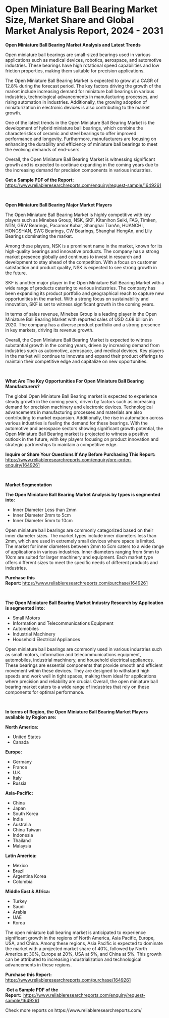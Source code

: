 <p><h1>Open Miniature Ball Bearing Market Size, Market Share and Global Market Analysis Report, 2024 - 2031</h1></p><p><strong>Open Miniature Ball Bearing Market Analysis and Latest Trends</strong></p>
<p><p>Open miniature ball bearings are small-sized bearings used in various applications such as medical devices, robotics, aerospace, and automotive industries. These bearings have high rotational speed capabilities and low friction properties, making them suitable for precision applications.</p><p>The Open Miniature Ball Bearing Market is expected to grow at a CAGR of 12.8% during the forecast period. The key factors driving the growth of the market include increasing demand for miniature ball bearings in various industries, technological advancements in manufacturing processes, and rising automation in industries. Additionally, the growing adoption of miniaturization in electronic devices is also contributing to the market growth.</p><p>One of the latest trends in the Open Miniature Ball Bearing Market is the development of hybrid miniature ball bearings, which combine the characteristics of ceramic and steel bearings to offer improved performance and longevity. Furthermore, manufacturers are focusing on enhancing the durability and efficiency of miniature ball bearings to meet the evolving demands of end-users.</p><p>Overall, the Open Miniature Ball Bearing Market is witnessing significant growth and is expected to continue expanding in the coming years due to the increasing demand for precision components in various industries.</p></p>
<p><strong>Get a Sample PDF of the Report:&nbsp;</strong> <a href="https://www.reliableresearchreports.com/enquiry/request-sample/1649261">https://www.reliableresearchreports.com/enquiry/request-sample/1649261</a></p>
<p>&nbsp;</p>
<p><strong>Open Miniature Ball Bearing Major Market Players</strong></p>
<p><p>The Open Miniature Ball Bearing Market is highly competitive with key players such as Minebea Group, NSK, SKF, Kitanihon Seiki, FAG, Timken, NTN, GRW Bearings, Pacamor Kubar, Shanghai TianAn, HUANCHI, HONGSHAN, SWC Bearings, CW Bearings, Shanghai HengAn, and Lily Bearings dominating the market.</p><p>Among these players, NSK is a prominent name in the market, known for its high-quality bearings and innovative products. The company has a strong market presence globally and continues to invest in research and development to stay ahead of the competition. With a focus on customer satisfaction and product quality, NSK is expected to see strong growth in the future.</p><p>SKF is another major player in the Open Miniature Ball Bearing Market with a wide range of products catering to various industries. The company has been expanding its product portfolio and geographical reach to capture new opportunities in the market. With a strong focus on sustainability and innovation, SKF is set to witness significant growth in the coming years.</p><p>In terms of sales revenue, Minebea Group is a leading player in the Open Miniature Ball Bearing Market with reported sales of USD 4.68 billion in 2020. The company has a diverse product portfolio and a strong presence in key markets, driving its revenue growth.</p><p>Overall, the Open Miniature Ball Bearing Market is expected to witness substantial growth in the coming years, driven by increasing demand from industries such as automotive, aerospace, and medical devices. Key players in the market will continue to innovate and expand their product offerings to maintain their competitive edge and capitalize on new opportunities.</p></p>
<p>&nbsp;</p>
<p><strong>What Are The Key Opportunities For Open Miniature Ball Bearing Manufacturers?</strong></p>
<p><p>The global Open Miniature Ball Bearing market is expected to experience steady growth in the coming years, driven by factors such as increasing demand for precision machinery and electronic devices. Technological advancements in manufacturing processes and materials are also contributing to market expansion. Additionally, the rise in automation across various industries is fueling the demand for these bearings. With the automotive and aerospace sectors showing significant growth potential, the Open Miniature Ball Bearing market is projected to witness a positive outlook in the future, with key players focusing on product innovation and strategic partnerships to maintain a competitive edge.</p></p>
<p><strong>Inquire or Share Your Questions If Any Before Purchasing This Report:</strong> <a href="https://www.reliableresearchreports.com/enquiry/pre-order-enquiry/1649261">https://www.reliableresearchreports.com/enquiry/pre-order-enquiry/1649261</a></p>
<p>&nbsp;</p>
<p><strong>Market Segmentation</strong></p>
<p><strong>The Open Miniature Ball Bearing Market Analysis by types is segmented into:</strong></p>
<p><ul><li>Inner Diameter Less than 2mm</li><li>Inner Diameter 2mm to 5cm</li><li>Inner Diameter 5mm to 10cm</li></ul></p>
<p><p>Open miniature ball bearings are commonly categorized based on their inner diameter sizes. The market types include inner diameters less than 2mm, which are used in extremely small devices where space is limited. The market for inner diameters between 2mm to 5cm caters to a wide range of applications in various industries. Inner diameters ranging from 5mm to 10cm are suited for larger machinery and equipment. Each market type offers different sizes to meet the specific needs of different products and industries.</p></p>
<p><strong>Purchase this Report:&nbsp;</strong><a href="https://www.reliableresearchreports.com/purchase/1649261">https://www.reliableresearchreports.com/purchase/1649261</a></p>
<p>&nbsp;</p>
<p><strong>The Open Miniature Ball Bearing Market Industry Research by Application is segmented into:</strong></p>
<p><ul><li>Small Motors</li><li>Information and Telecommunications Equipment</li><li>Automobiles</li><li>Industrial Machinery</li><li>Household Electrical Appliances</li></ul></p>
<p><p>Open miniature ball bearings are commonly used in various industries such as small motors, information and telecommunications equipment, automobiles, industrial machinery, and household electrical appliances. These bearings are essential components that provide smooth and efficient movement within these devices. They are designed to withstand high speeds and work well in tight spaces, making them ideal for applications where precision and reliability are crucial. Overall, the open miniature ball bearing market caters to a wide range of industries that rely on these components for optimal performance.</p></p>
<p>&nbsp;</p>
<p><strong>In terms of Region, the Open Miniature Ball Bearing Market Players available by Region are:</strong></p>
<p>
    <p> <strong> North America: </strong>
        <ul>
            <li>United States</li>
            <li>Canada</li>
        </ul>
        </p> 
    <p> <strong> Europe: </strong>
        <ul>
            <li>Germany</li>
            <li>France</li>
            <li>U.K.</li>
            <li>Italy</li>
            <li>Russia</li>
        </ul>
        </p> 
    <p> <strong> Asia-Pacific: </strong>
        <ul>
            <li>China</li>
            <li>Japan</li>
            <li>South Korea</li>
            <li>India</li>
            <li>Australia</li>
            <li>China Taiwan</li>
            <li>Indonesia</li>
            <li>Thailand</li>
            <li>Malaysia</li>
        </ul>
        </p> 
    <p> <strong> Latin America: </strong>
        <ul>
            <li>Mexico</li>
            <li>Brazil</li>
            <li>Argentina Korea</li>
            <li>Colombia</li>
        </ul>
        </p> 
    <p> <strong> Middle East & Africa: </strong>
        <ul>
            <li>Turkey</li>
            <li>Saudi</li>
            <li>Arabia</li>
            <li>UAE</li>
            <li>Korea</li>
        </ul>
    </p>
    </p>
<p><p>The open miniature ball bearing market is anticipated to experience significant growth in the regions of North America, Asia Pacific, Europe, USA, and China. Among these regions, Asia Pacific is expected to dominate the market with a projected market share of 40%, followed by North America at 30%, Europe at 20%, USA at 5%, and China at 5%. This growth can be attributed to increasing industrialization and technological advancements in these regions.</p></p>
<p><strong>Purchase this Report: </strong><a href="https://www.reliableresearchreports.com/purchase/1649261">https://www.reliableresearchreports.com/purchase/1649261</a></p>
<p>&nbsp;<strong>Get a Sample PDF of the Report:&nbsp;&nbsp;</strong><a href="https://www.reliableresearchreports.com/enquiry/request-sample/1649261">https://www.reliableresearchreports.com/enquiry/request-sample/1649261</a></p>
<p><strong></strong></p>
<p>Check more reports on https://www.reliableresearchreports.com/</p>